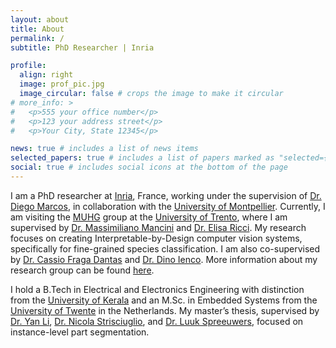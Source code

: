 ```yaml
---
layout: about
title: About
permalink: /
subtitle: PhD Researcher | Inria

profile:
  align: right
  image: prof_pic.jpg
  image_circular: false # crops the image to make it circular
# more_info: >
#   <p>555 your office number</p>
#   <p>123 your address street</p>
#   <p>Your City, State 12345</p>

news: true # includes a list of news items
selected_papers: true # includes a list of papers marked as "selected={true}"
social: true # includes social icons at the bottom of the page
---
```


I am a PhD researcher at [Inria](https://www.inria.fr/en), France, working under the supervision of [Dr. Diego Marcos](https://scholar.google.com/citations?user=IUqydU0AAAAJ), in collaboration with the [University of Montpellier](https://www.umontpellier.fr/). Currently, I am visiting the [MUHG](https://mhug.disi.unitn.it/) group at the [University of Trento](https://www.unitn.it/en), where I am supervised by [Dr. Massimiliano Mancini](https://scholar.google.com/citations?user=bqTPA8kAAAAJ) and [Dr. Elisa Ricci](https://scholar.google.com/citations?user=xf1T870AAAAJ). My research focuses on creating Interpretable-by-Design computer vision systems, specifically for fine-grained species classification. I am also co-supervised by [Dr. Cassio Fraga Dantas](https://scholar.google.com/citations?user=YgcZQpgAAAAJ) and [Dr. Dino Ienco](https://scholar.google.com/citations?user=C8zfH3kAAAAJ). More information about my research group can be found [here](https://team.inria.fr/evergreen/).

I hold a B.Tech in Electrical and Electronics Engineering with distinction from the [University of Kerala](https://www.keralauniversity.ac.in/) and an M.Sc. in Embedded Systems from the [University of Twente](https://www.utwente.nl/en/) in the Netherlands. My master’s thesis, supervised by [Dr. Yan Li](https://scholar.google.com/citations?user=7cgpfGYAAAAJ&hl), [Dr. Nicola Strisciuglio](https://scholar.google.com/citations?user=7cgpfGYAAAAJ&hl), and [Dr. Luuk Spreeuwers](https://scholar.google.com/citations?hl=en&user=YrhxxlcAAAAJ), focused on instance-level part segmentation.
